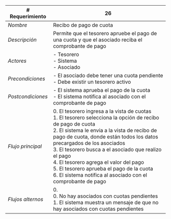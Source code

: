 |# Requerimiento|26 |
|-|-|
| *Nombre*|Recibo de pago de cuota
| *Descripción*| Permite que el tesorero apruebe el pago de una cuota y que el asociado reciba el comprobante de pago |
|*Actores*| - Tesorero<br> - Sistema<br> - Asociado
|*Precondiciones*| - El asociado debe tener una cuota pendiente<br> - Debe existir un tesorero activo
|*Postcondiciones*| - El sistema aprueba el pago de la cuota<br> - El sistema notifica al asociado con el comprobante de pago
|*Flujo principal*|0.  El tesorero ingresa a la vista de cuotas<br>1.  El tesorero selecciona la opción de recibo de pago de cuota<br>2.  El sistema le envia a la vista de recibo de pago de cuota, donde están todos los datos precargados de los asociados<br>3.  El tesorero busca a el asociado que realizo el pago<br>4.  El tesorero agrega el valor del pago<br>5.  El tesorero aprueba el pago de la cuota<br>6.  El sistema notifica al asociado con el comprobante de pago
|*Flujos alternos*|0. <br> 0. No hay asociados con cuotas pendientes<br>1. El sistema muestra un mensaje de que no hay asociados con cuotas pendientes
